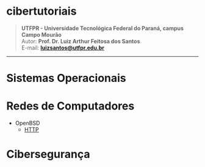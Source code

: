 # cibertutoriais

>**UTFPR - Universidade Tecnológica Federal do Paraná, campus Campo Mourão**  
>Autor: **Prof. Dr. Luiz Arthur Feitosa dos Santos**  
>E-mail: **<luizsantos@utfpr.edu.br>**  

-----------------------

# Sistemas Operacionais

# Redes de Computadores
* OpenBSD 
  - [HTTP](Redes/OpenBSD/HTTP.md)

# Cibersegurança


